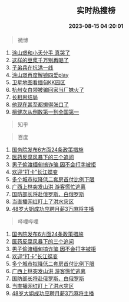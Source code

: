 <div align="center"><h2>实时热搜榜</h2><h4>2023-08-15 04:20:01</h4></div>

> 微博  

1. [涂山璟和小夭分手 真哭了](https://s.weibo.com/weibo?q=%E6%B6%82%E5%B1%B1%E7%92%9F%E5%92%8C%E5%B0%8F%E5%A4%AD%E5%88%86%E6%89%8B%20%E7%9C%9F%E5%93%AD%E4%BA%86&t=31&band_rank=1&Refer=top)<br />
2. [这样的豆浆千万别再喝了](https://s.weibo.com/weibo?q=%23%E8%BF%99%E6%A0%B7%E7%9A%84%E8%B1%86%E6%B5%86%E5%8D%83%E4%B8%87%E5%88%AB%E5%86%8D%E5%96%9D%E4%BA%86%23&t=31&band_rank=2&Refer=top)<br />
3. [子弟兵在抗洪一线](https://s.weibo.com/weibo?q=%23%E5%AD%90%E5%BC%9F%E5%85%B5%E5%9C%A8%E6%8A%97%E6%B4%AA%E4%B8%80%E7%BA%BF%23&t=31&band_rank=3&Refer=top)<br />
4. [涂山璟再度解锁四爱play](https://s.weibo.com/weibo?q=%E6%B6%82%E5%B1%B1%E7%92%9F%E5%86%8D%E5%BA%A6%E8%A7%A3%E9%94%81%E5%9B%9B%E7%88%B1play&t=31&band_rank=4&Refer=top)<br />
5. [卫星地图看缅甸KK园区](https://s.weibo.com/weibo?q=%E5%8D%AB%E6%98%9F%E5%9C%B0%E5%9B%BE%E7%9C%8B%E7%BC%85%E7%94%B8KK%E5%9B%AD%E5%8C%BA&t=31&band_rank=5&Refer=top)<br />
6. [杭州女白领被骗回家当厂妹火了](https://s.weibo.com/weibo?q=%23%E6%9D%AD%E5%B7%9E%E5%A5%B3%E7%99%BD%E9%A2%86%E8%A2%AB%E9%AA%97%E5%9B%9E%E5%AE%B6%E5%BD%93%E5%8E%82%E5%A6%B9%E7%81%AB%E4%BA%86%23&t=31&band_rank=6&Refer=top)<br />
7. [长相思结局](https://s.weibo.com/weibo?q=%E9%95%BF%E7%9B%B8%E6%80%9D%E7%BB%93%E5%B1%80&t=31&band_rank=7&Refer=top)<br />
8. [他现在甚至都懒得张口了](https://s.weibo.com/weibo?q=%23%E4%BB%96%E7%8E%B0%E5%9C%A8%E7%94%9A%E8%87%B3%E9%83%BD%E6%87%92%E5%BE%97%E5%BC%A0%E5%8F%A3%E4%BA%86%23&t=31&band_rank=8&Refer=top)<br />
9. [檀健次从倒数第一到全国第一](https://s.weibo.com/weibo?q=%23%E6%AA%80%E5%81%A5%E6%AC%A1%E4%BB%8E%E5%80%92%E6%95%B0%E7%AC%AC%E4%B8%80%E5%88%B0%E5%85%A8%E5%9B%BD%E7%AC%AC%E4%B8%80%23&t=31&band_rank=9&Refer=top)<br />

> 知乎  


> 百度  

1. [国务院发布6方面24条政策措施](https://www.baidu.com/s?wd=%E5%9B%BD%E5%8A%A1%E9%99%A2%E5%8F%91%E5%B8%836%E6%96%B9%E9%9D%A224%E6%9D%A1%E6%94%BF%E7%AD%96%E6%8E%AA%E6%96%BD&sa=fyb_news&rsv_dl=fyb_news)<br />
2. [医药反腐风暴下的三个追问](https://www.baidu.com/s?wd=%E5%8C%BB%E8%8D%AF%E5%8F%8D%E8%85%90%E9%A3%8E%E6%9A%B4%E4%B8%8B%E7%9A%84%E4%B8%89%E4%B8%AA%E8%BF%BD%E9%97%AE&sa=fyb_news&rsv_dl=fyb_news)<br />
3. [男子偷渡缅甸搞诈骗 因不会打字被拒](https://www.baidu.com/s?wd=%E7%94%B7%E5%AD%90%E5%81%B7%E6%B8%A1%E7%BC%85%E7%94%B8%E6%90%9E%E8%AF%88%E9%AA%97+%E5%9B%A0%E4%B8%8D%E4%BC%9A%E6%89%93%E5%AD%97%E8%A2%AB%E6%8B%92&sa=fyb_news&rsv_dl=fyb_news)<br />
4. [欢迎“打卡”长江蝶变](https://www.baidu.com/s?wd=%E6%AC%A2%E8%BF%8E%E2%80%9C%E6%89%93%E5%8D%A1%E2%80%9D%E9%95%BF%E6%B1%9F%E8%9D%B6%E5%8F%98&sa=fyb_news&rsv_dl=fyb_news)<br />
5. [多个城市拟降低二套房首付比例下限](https://www.baidu.com/s?wd=%E5%A4%9A%E4%B8%AA%E5%9F%8E%E5%B8%82%E6%8B%9F%E9%99%8D%E4%BD%8E%E4%BA%8C%E5%A5%97%E6%88%BF%E9%A6%96%E4%BB%98%E6%AF%94%E4%BE%8B%E4%B8%8B%E9%99%90&sa=fyb_news&rsv_dl=fyb_news)<br />
6. [广西上林突发山洪 游客慌忙逃离](https://www.baidu.com/s?wd=%E5%B9%BF%E8%A5%BF%E4%B8%8A%E6%9E%97%E7%AA%81%E5%8F%91%E5%B1%B1%E6%B4%AA+%E6%B8%B8%E5%AE%A2%E6%85%8C%E5%BF%99%E9%80%83%E7%A6%BB&sa=fyb_news&rsv_dl=fyb_news)<br />
7. [国防部长将赴俄罗斯、白俄罗斯](https://www.baidu.com/s?wd=%E5%9B%BD%E9%98%B2%E9%83%A8%E9%95%BF%E5%B0%86%E8%B5%B4%E4%BF%84%E7%BD%97%E6%96%AF%E3%80%81%E7%99%BD%E4%BF%84%E7%BD%97%E6%96%AF&sa=fyb_news&rsv_dl=fyb_news)<br />
8. [当直播网红盯上了洪水灾区](https://www.baidu.com/s?wd=%E5%BD%93%E7%9B%B4%E6%92%AD%E7%BD%91%E7%BA%A2%E7%9B%AF%E4%B8%8A%E4%BA%86%E6%B4%AA%E6%B0%B4%E7%81%BE%E5%8C%BA&sa=fyb_news&rsv_dl=fyb_news)<br />
9. [48岁大姐成功应聘月薪3万麻将主播](https://www.baidu.com/s?wd=48%E5%B2%81%E5%A4%A7%E5%A7%90%E6%88%90%E5%8A%9F%E5%BA%94%E8%81%98%E6%9C%88%E8%96%AA3%E4%B8%87%E9%BA%BB%E5%B0%86%E4%B8%BB%E6%92%AD&sa=fyb_news&rsv_dl=fyb_news)<br />

> 哔哩哔哩  

1. [国务院发布6方面24条政策措施](https://www.baidu.com/s?wd=%E5%9B%BD%E5%8A%A1%E9%99%A2%E5%8F%91%E5%B8%836%E6%96%B9%E9%9D%A224%E6%9D%A1%E6%94%BF%E7%AD%96%E6%8E%AA%E6%96%BD&sa=fyb_news&rsv_dl=fyb_news)<br />
2. [医药反腐风暴下的三个追问](https://www.baidu.com/s?wd=%E5%8C%BB%E8%8D%AF%E5%8F%8D%E8%85%90%E9%A3%8E%E6%9A%B4%E4%B8%8B%E7%9A%84%E4%B8%89%E4%B8%AA%E8%BF%BD%E9%97%AE&sa=fyb_news&rsv_dl=fyb_news)<br />
3. [男子偷渡缅甸搞诈骗 因不会打字被拒](https://www.baidu.com/s?wd=%E7%94%B7%E5%AD%90%E5%81%B7%E6%B8%A1%E7%BC%85%E7%94%B8%E6%90%9E%E8%AF%88%E9%AA%97+%E5%9B%A0%E4%B8%8D%E4%BC%9A%E6%89%93%E5%AD%97%E8%A2%AB%E6%8B%92&sa=fyb_news&rsv_dl=fyb_news)<br />
4. [欢迎“打卡”长江蝶变](https://www.baidu.com/s?wd=%E6%AC%A2%E8%BF%8E%E2%80%9C%E6%89%93%E5%8D%A1%E2%80%9D%E9%95%BF%E6%B1%9F%E8%9D%B6%E5%8F%98&sa=fyb_news&rsv_dl=fyb_news)<br />
5. [多个城市拟降低二套房首付比例下限](https://www.baidu.com/s?wd=%E5%A4%9A%E4%B8%AA%E5%9F%8E%E5%B8%82%E6%8B%9F%E9%99%8D%E4%BD%8E%E4%BA%8C%E5%A5%97%E6%88%BF%E9%A6%96%E4%BB%98%E6%AF%94%E4%BE%8B%E4%B8%8B%E9%99%90&sa=fyb_news&rsv_dl=fyb_news)<br />
6. [广西上林突发山洪 游客慌忙逃离](https://www.baidu.com/s?wd=%E5%B9%BF%E8%A5%BF%E4%B8%8A%E6%9E%97%E7%AA%81%E5%8F%91%E5%B1%B1%E6%B4%AA+%E6%B8%B8%E5%AE%A2%E6%85%8C%E5%BF%99%E9%80%83%E7%A6%BB&sa=fyb_news&rsv_dl=fyb_news)<br />
7. [国防部长将赴俄罗斯、白俄罗斯](https://www.baidu.com/s?wd=%E5%9B%BD%E9%98%B2%E9%83%A8%E9%95%BF%E5%B0%86%E8%B5%B4%E4%BF%84%E7%BD%97%E6%96%AF%E3%80%81%E7%99%BD%E4%BF%84%E7%BD%97%E6%96%AF&sa=fyb_news&rsv_dl=fyb_news)<br />
8. [当直播网红盯上了洪水灾区](https://www.baidu.com/s?wd=%E5%BD%93%E7%9B%B4%E6%92%AD%E7%BD%91%E7%BA%A2%E7%9B%AF%E4%B8%8A%E4%BA%86%E6%B4%AA%E6%B0%B4%E7%81%BE%E5%8C%BA&sa=fyb_news&rsv_dl=fyb_news)<br />
9. [48岁大姐成功应聘月薪3万麻将主播](https://www.baidu.com/s?wd=48%E5%B2%81%E5%A4%A7%E5%A7%90%E6%88%90%E5%8A%9F%E5%BA%94%E8%81%98%E6%9C%88%E8%96%AA3%E4%B8%87%E9%BA%BB%E5%B0%86%E4%B8%BB%E6%92%AD&sa=fyb_news&rsv_dl=fyb_news)<br />
